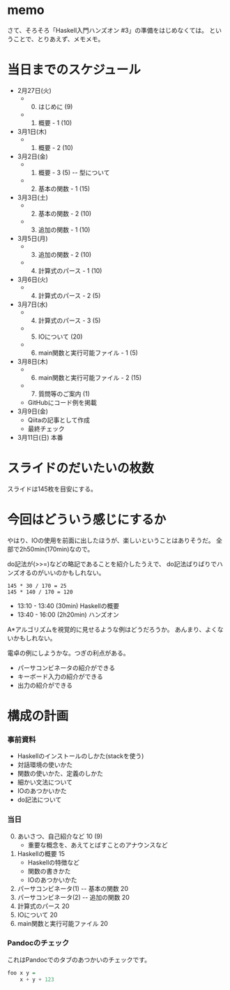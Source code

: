 memo
====

さて、そろそろ「Haskell入門ハンズオン #3」の準備をはじめなくては。
ということで、とりあえず、メモメモ。

当日までのスケジュール
======================

* 2月27日(火)
	+ 0. はじめに (9)
	+ 1. 概要 - 1 (10)
* 3月1日(木)
	+ 1. 概要 - 2 (10)
* 3月2日(金)
	+ 1. 概要 - 3 (5) -- 型について
	+ 2. 基本の関数 - 1 (15)
* 3月3日(土)
	+ 2. 基本の関数 - 2 (10)
	+ 3. 追加の関数 - 1 (10)
* 3月5日(月)
	+ 3. 追加の関数 - 2 (10)
	+ 4. 計算式のパース - 1 (10)
* 3月6日(火)
	+ 4. 計算式のパース - 2 (5)
* 3月7日(水)
	+ 4. 計算式のパース - 3 (5)
	+ 5. IOについて (20)
	+ 6. main関数と実行可能ファイル - 1 (5)
* 3月8日(木)
	+ 6. main関数と実行可能ファイル - 2 (15)
	+ 7. 質問等のご案内 (1)
	+ GitHubにコード例を掲載
* 3月9日(金)
	+ Qiitaの記事として作成
	+ 最終チェック
* 3月11日(日) 本番

スライドのだいたいの枚数
========================

スライドは145枚を目安にする。

今回はどういう感じにするか
==========================

やはり、IOの使用を前面に出したほうが、楽しいということはありそうだ。
全部で2h50min(170min)なので。

do記法が(>>=)などの略記であることを紹介したうえで、
do記法ばりばりでハンズオるのがいいのかもしれない。

	145 * 30 / 170 = 25
	145 * 140 / 170 = 120

* 13:10 - 13:40 (30min) Haskellの概要
* 13:40 - 16:00 (2h20min) ハンズオン

A\*アルゴリズムを視覚的に見せるような例はどうだろうか。
あんまり、よくないかもしれない。

電卓の例にしようかな。つぎの利点がある。

* パーサコンビネータの紹介ができる
* キーボード入力の紹介ができる
* 出力の紹介ができる

構成の計画
==========

### 事前資料

* Haskellのインストールのしかた(stackを使う)
* 対話環境の使いかた
* 関数の使いかた、定義のしかた
* 細かい文法について
* IOのあつかいかた
* do記法について

### 当日

0. あいさつ、自己紹介など 10 (9)
	* 重要な概念を、あえてとばすことのアナウンスなど
1. Haskellの概要 15
	* Haskellの特徴など
	* 関数の書きかた
	* IOのあつかいかた
2. パーサコンビネータ(1) -- 基本の関数 20
3. パーサコンビネータ(2) -- 追加の関数 20
4. 計算式のパース 20
5. IOについて 20
6. main関数と実行可能ファイル 20

### Pandocのチェック

これはPandocでのタブのあつかいのチェックです。

```hs:foo.hs
foo x y =
	x + y + 123
```
